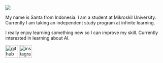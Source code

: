 ![](https://pbs.twimg.com/media/GXXg486XwAAzCqE?format=jpg&name=900x900)

My name is Santa from Indonesia. I am a student at Mikroskil University. 
Currently I am taking an independent study program at infinite learning.

I really enjoy learning something new so I can improve my skill.
Currently interested in learning about AI.








[<img src='https://cdn.jsdelivr.net/npm/simple-icons@3.0.1/icons/github.svg' alt='github' height='40'>](https://github.com/SantaEliza)  [<img src='https://cdn.jsdelivr.net/npm/simple-icons@3.0.1/icons/instagram.svg' alt='instagram' height='40'>](https://www.instagram.com/santaelizas/)  




<!--
**SantaEliza/SantaEliza** is a ✨ _special_ ✨ repository because its `README.md` (this file) appears on your GitHub profile.

Here are some ideas to get you started:

- 🔭 I’m currently working on ...
- 🌱 I’m currently learning ...
- 👯 I’m looking to collaborate on ...
- 🤔 I’m looking for help with ...
- 💬 Ask me about ...
- 📫 How to reach me: ...
- 😄 Pronouns: ...
- ⚡ Fun fact: ...
-->
